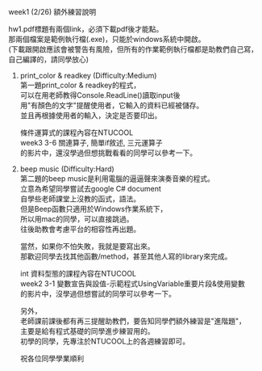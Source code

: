 week1 (2/26) 額外練習說明

hw1.pdf標題有兩個link，必須下載pdf後才能點。<br/>
那兩個檔案是範例執行檔(.exe)，只能於windows系統中開啟。<br/>
(下載跟開啟應該會被警告有風險，但所有的作業範例執行檔都是助教們自己寫，自己編譯的，請同學放心)<br/>


   
1. print_color & readkey (Difficulty:Medium)<br/>
   第一題print_color & readkey的程式，<br/>
   可以在用老師教得Console.ReadLine()讀取input後<br/>
   用"有顏色的文字"提醒使用者，它輸入的資料已經被儲存。<br/>
   並且再根據使用者的輸入，決定是否要印出。<br/>

   條件運算式的課程內容在NTUCOOL<br/>
   week3 3-6 關連算子, 簡單if敘述, 三元運算子<br/>
   的影片中，還沒學過但想挑戰看看的同學可以參考一下。<br/>
   

2. beep music (Difficulty:Hard)<br/>
   第二題的beep music是利用電腦的逼逼聲來演奏音樂的程式。<br/>
   立意為希望同學嘗試去google C# document<br/>
   自學些老師課堂上沒教的函式，語法。<br/>
   但是Beep函數只適用於Windows作業系統下，<br/>
   所以用mac的同學，可以直接跳過。<br/>
   往後助教會考慮平台的相容性再出題。<br/>
   
   當然，如果你不怕失敗，我就是要寫出來。<br/>
   那歡迎同學去找其他函數/method，甚至其他人寫的library來完成。<br/>
   
   int 資料型態的課程內容在NTUCOOL<br/>
   week2 3-1 變數宣告與設值-示範程式UsingVariable重要片段&使用變數<br/>
   的影片中，沒學過但想嘗試的同學可以參考一下。<br/>
   
   
   另外，<br/>
   老師課前課後都有再三提醒助教們，要告知同學們額外練習是"進階題"，<br/>
   主要是給有程式基礎的同學進步練習用的。<br/>
   初學的同學，先專注於NTUCOOL上的各週練習即可。<br/>

   祝各位同學學業順利
